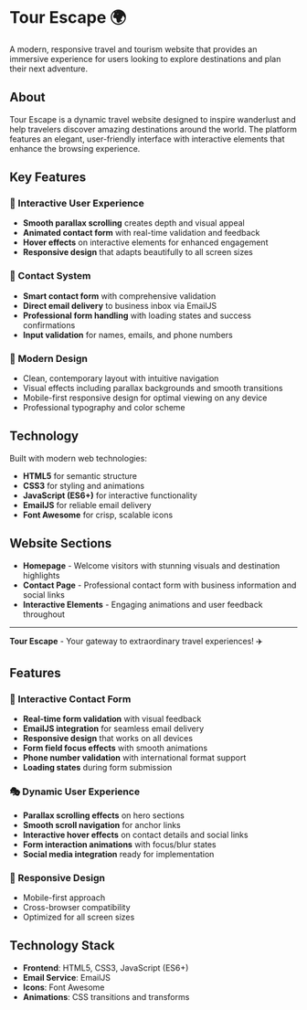 # Tour Escape 🌍

A modern, responsive travel and tourism website that provides an immersive experience for users looking to explore destinations and plan their next adventure.

## About

Tour Escape is a dynamic travel website designed to inspire wanderlust and help travelers discover amazing destinations around the world. The platform features an elegant, user-friendly interface with interactive elements that enhance the browsing experience.

## Key Features

### 🌟 Interactive User Experience

- **Smooth parallax scrolling** creates depth and visual appeal
- **Animated contact form** with real-time validation and feedback
- **Hover effects** on interactive elements for enhanced engagement
- **Responsive design** that adapts beautifully to all screen sizes

### 📧 Contact System

- **Smart contact form** with comprehensive validation
- **Direct email delivery** to business inbox via EmailJS
- **Professional form handling** with loading states and success confirmations
- **Input validation** for names, emails, and phone numbers

### 🎨 Modern Design

- Clean, contemporary layout with intuitive navigation
- Visual effects including parallax backgrounds and smooth transitions
- Mobile-first responsive design for optimal viewing on any device
- Professional typography and color scheme

## Technology

Built with modern web technologies:

- **HTML5** for semantic structure
- **CSS3** for styling and animations
- **JavaScript (ES6+)** for interactive functionality
- **EmailJS** for reliable email delivery
- **Font Awesome** for crisp, scalable icons

## Website Sections

- **Homepage** - Welcome visitors with stunning visuals and destination highlights
- **Contact Page** - Professional contact form with business information and social links
- **Interactive Elements** - Engaging animations and user feedback throughout

---

**Tour Escape** - Your gateway to extraordinary travel experiences! ✈️

## Features

### 🎨 Interactive Contact Form

- **Real-time form validation** with visual feedback
- **EmailJS integration** for seamless email delivery
- **Responsive design** that works on all devices
- **Form field focus effects** with smooth animations
- **Phone number validation** with international format support
- **Loading states** during form submission

### 🎭 Dynamic User Experience

- **Parallax scrolling effects** on hero sections
- **Smooth scroll navigation** for anchor links
- **Interactive hover effects** on contact details and social links
- **Form interaction animations** with focus/blur states
- **Social media integration** ready for implementation

### 📱 Responsive Design

- Mobile-first approach
- Cross-browser compatibility
- Optimized for all screen sizes

## Technology Stack

- **Frontend**: HTML5, CSS3, JavaScript (ES6+)
- **Email Service**: EmailJS
- **Icons**: Font Awesome
- **Animations**: CSS transitions and transforms
